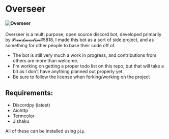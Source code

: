 # Overseer  
#### ![Overseer](https://cdn.discordapp.com/avatars/717215043724509275/a82627ad58710534531cec935abd5e87.webp?size=512 "Overseer")

Overseer is a multi purpose, open source discord bot, developed primarily by 𝓟𝓻𝓸𝓾𝓭𝓶𝓾𝓼𝓵𝓲𝓶#5818. I made this bot as a sort of side project, and as something for other people to base their code off of. 
- The bot is still very much a work in progress, and contributions from others are more than welcome.
- I'm working on getting a proper todo list on this repo, but that will take a bit as I don't have anything planned out properly yet.
- Be sure to follow the license when forking/working on the project

## Requirements:

- Discordpy (latest)
- Aiohttp
- Termcolor
- Jishaku 

All of these can be installed using `pip`.